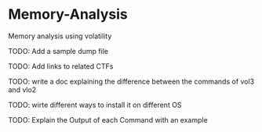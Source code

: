 # Memory-Analysis
Memory analysis using volatility

TODO: Add a sample dump file

TODO: Add links to related CTFs

TODO: write a doc explaining the difference between the commands of vol3 and vlo2

TODO: wirte different ways to install it on different OS

TODO: Explain the Output of each Command with an example
